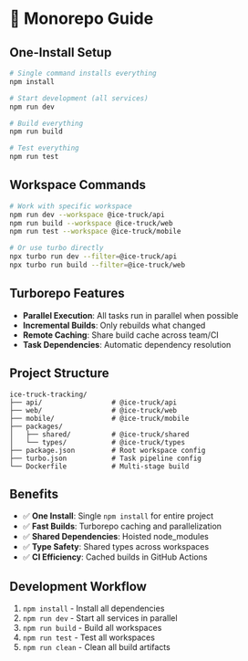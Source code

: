 # 🚀 Monorepo Guide

## One-Install Setup

```bash
# Single command installs everything
npm install

# Start development (all services)
npm run dev

# Build everything
npm run build

# Test everything
npm run test
```

## Workspace Commands

```bash
# Work with specific workspace
npm run dev --workspace @ice-truck/api
npm run build --workspace @ice-truck/web
npm run test --workspace @ice-truck/mobile

# Or use turbo directly
npx turbo run dev --filter=@ice-truck/api
npx turbo run build --filter=@ice-truck/web
```

## Turborepo Features

- **Parallel Execution**: All tasks run in parallel when possible
- **Incremental Builds**: Only rebuilds what changed
- **Remote Caching**: Share build cache across team/CI
- **Task Dependencies**: Automatic dependency resolution

## Project Structure

```
ice-truck-tracking/
├── api/                 # @ice-truck/api
├── web/                 # @ice-truck/web
├── mobile/              # @ice-truck/mobile
├── packages/
│   ├── shared/          # @ice-truck/shared
│   └── types/           # @ice-truck/types
├── package.json         # Root workspace config
├── turbo.json           # Task pipeline config
└── Dockerfile           # Multi-stage build
```

## Benefits

- ✅ **One Install**: Single `npm install` for entire project
- ✅ **Fast Builds**: Turborepo caching and parallelization
- ✅ **Shared Dependencies**: Hoisted node_modules
- ✅ **Type Safety**: Shared types across workspaces
- ✅ **CI Efficiency**: Cached builds in GitHub Actions

## Development Workflow

1. `npm install` - Install all dependencies
2. `npm run dev` - Start all services in parallel
3. `npm run build` - Build all workspaces
4. `npm run test` - Test all workspaces
5. `npm run clean` - Clean all build artifacts
